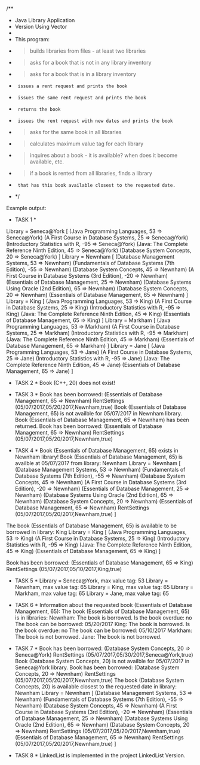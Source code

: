 /**
 * Java Library Application
 * Version Using Vector
 *
 * This program:
 *  >builds libraries from files - at least two libraries 
 *  >asks for a book that is not in any library inventory 
 *  >asks for a book that is in a library inventory
 *      issues a rent request and prints the book
 *      issues the same rent request and prints the book
 *      returns the book
 *      issues the rent request with new dates and prints the book
 *  >asks for the same book in all libraries
 *  >calculates maximum value tag for each library 
 *  >inquires about a book - it is available? when does it become available, etc. 
 *  >if a book is rented from all libraries, finds a library
 *      that has this book available closest to the requested date.
 * */

 Example output:

 
 * TASK 1 *

Library = Seneca@York
[
(Java Programming Languages, 53 => Seneca@York)
(A First Course in Database Systems, 25 => Seneca@York)
(Introductory Statistics with R, -95 => Seneca@York)
(Java: The Complete Reference Ninth Edition, 45 => Seneca@York)
(Database System Concepts, 20 => Seneca@York)
]
Library = Newnham
[
(Database Management Systems, 53 => Newnham)
(Fundamentals of Database Systems (7th Edition), -55 => Newnham)
(Database System Concepts, 45 => Newnham)
(A First Course in Database Systems (3rd Edition), -20 => Newnham)
(Essentials of Database Management, 25 => Newnham)
(Database Systems Using Oracle (2nd Edition), 65 => Newnham)
(Database System Concepts, 20 => Newnham)
(Essentials of Database Management, 65 => Newnham)
]
Library = King
[
(Java Programming Languages, 53 => King)
(A First Course in Database Systems, 25 => King)
(Introductory Statistics with R, -95 => King)
(Java: The Complete Reference Ninth Edition, 45 => King)
(Essentials of Database Management, 65 => King)
]
Library = Markham
[
(Java Programming Languages, 53 => Markham)
(A First Course in Database Systems, 25 => Markham)
(Introductory Statistics with R, -95 => Markham)
(Java: The Complete Reference Ninth Edition, 45 => Markham)
(Essentials of Database Management, 65 => Markham)
]
Library = Jane
[
(Java Programming Languages, 53 => Jane)
(A First Course in Database Systems, 25 => Jane)
(Introductory Statistics with R, -95 => Jane)
(Java: The Complete Reference Ninth Edition, 45 => Jane)
(Essentials of Database Management, 65 => Jane)
]


 * TASK 2 *
Book (C++, 20) does not exist!


 * TASK 3 *
Book has been borrowed: (Essentials of Database Management, 65 => Newnham) RentSettings (05/07/2017,05/20/2017,Newnham,true)
Book (Essentials of Database Management, 65) is not availble for 05/07/2017 in Newnham library.
Book (Essentials of Database Management, 65 => Newnham) has been returned.
Book has been borrowed: (Essentials of Database Management, 65 => Newnham) RentSettings (05/07/2017,05/20/2017,Newnham,true)


 * TASK 4 *
Book (Essentials of Database Management, 65) exists in Newnham library!
Book (Essentials of Database Management, 65) is availble at 05/07/2017 from library: Newnham
Library = Newnham
[
(Database Management Systems, 53 => Newnham)
(Fundamentals of Database Systems (7th Edition), -55 => Newnham)
(Database System Concepts, 45 => Newnham)
(A First Course in Database Systems (3rd Edition), -20 => Newnham)
(Essentials of Database Management, 25 => Newnham)
(Database Systems Using Oracle (2nd Edition), 65 => Newnham)
(Database System Concepts, 20 => Newnham)
(Essentials of Database Management, 65 => Newnham) RentSettings (05/07/2017,05/20/2017,Newnham,true)
]

The book (Essentials of Database Management, 65) is available to be borrowed in library:
King
Library = King
[
(Java Programming Languages, 53 => King)
(A First Course in Database Systems, 25 => King)
(Introductory Statistics with R, -95 => King)
(Java: The Complete Reference Ninth Edition, 45 => King)
(Essentials of Database Management, 65 => King)
]

Book has been borrowed: (Essentials of Database Management, 65 => King) RentSettings (05/07/2017,05/10/2017,King,true)


 * TASK 5 *
Library = Seneca@York, max value tag: 53
Library = Newnham, max value tag: 65
Library = King, max value tag: 65
Library = Markham, max value tag: 65
Library = Jane, max value tag: 65


 * TASK 6 *
Information about the requested book (Essentials of Database Management, 65):
The book (Essentials of Database Management, 65) is in libraries:
Newnham:
The book is borrowed.
Is the book overdue: no
The book can be borrowed: 05/20/2017
King:
The book is borrowed.
Is the book overdue: no
The book can be borrowed: 05/10/2017
Markham:
The book is not borrowed.
Jane:
The book is not borrowed.


 * TASK 7 *
Book has been borrowed: (Database System Concepts, 20 => Seneca@York) RentSettings (05/07/2017,05/30/2017,Seneca@York,true)
Book (Database System Concepts, 20) is not availble for 05/07/2017 in Seneca@York library.
Book has been borrowed: (Database System Concepts, 20 => Newnham) RentSettings (05/07/2017,05/20/2017,Newnham,true)
The book (Database System Concepts, 20) is available closest to the requested date in library:
Newnham
Library = Newnham
[
(Database Management Systems, 53 => Newnham)
(Fundamentals of Database Systems (7th Edition), -55 => Newnham)
(Database System Concepts, 45 => Newnham)
(A First Course in Database Systems (3rd Edition), -20 => Newnham)
(Essentials of Database Management, 25 => Newnham)
(Database Systems Using Oracle (2nd Edition), 65 => Newnham)
(Database System Concepts, 20 => Newnham) RentSettings (05/07/2017,05/20/2017,Newnham,true)
(Essentials of Database Management, 65 => Newnham) RentSettings (05/07/2017,05/20/2017,Newnham,true)
]



 * TASK 8 *
LinkedList<T> is implemented in the project LinkedList Version.